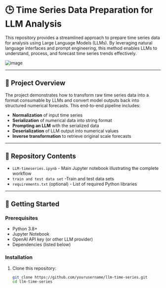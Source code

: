 # 🕒 Time Series Data Preparation for LLM Analysis

This repository provides a streamlined approach to prepare time series data for analysis using Large Language Models (LLMs). By leveraging natural language interfaces and prompt engineering, this method enables LLMs to understand, process, and forecast time series trends effectively.

![image](https://github.com/user-attachments/assets/7b2a3d99-c2fc-4ab8-8fb0-dd6256562de3)

---

## 📌 Project Overview

The project demonstrates how to transform raw time series data into a format consumable by LLMs and convert model outputs back into structured numerical forecasts. This end-to-end pipeline includes:

- **Normalization** of input time series
- **Serialization** of numerical data into string format
- **Prompting an LLM** with the serialized data
- **Deserialization** of LLM output into numerical values
- **Inverse transformation** to retrieve original scale forecasts

---

## 📁 Repository Contents

- `LLM-timeseries.ipynb` - Main Jupyter notebook illustrating the complete workflow
- `train and test data set` -Train and test data sets
- `requirements.txt` (optional) - List of required Python libraries

---

## 🚀 Getting Started

### Prerequisites

- Python 3.8+
- Jupyter Notebook
- OpenAI API key (or other LLM provider)
- Dependencies (listed below)

### Installation

1. Clone this repository:
   ```bash
   git clone https://github.com/yourusername/llm-time-series.git
   cd llm-time-series





